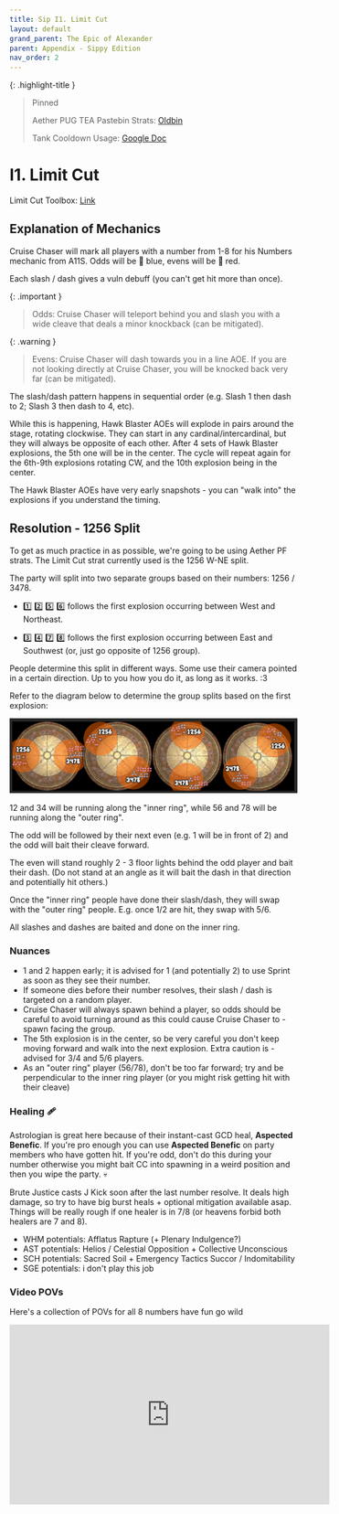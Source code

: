 ```yaml
---
title: Sip I1. Limit Cut
layout: default
grand_parent: The Epic of Alexander
parent: Appendix - Sippy Edition
nav_order: 2
---
```


<!-- prettier-ignore-start -->

{: .highlight-title }
> Pinned
>
> Aether PUG TEA Pastebin Strats: [Oldbin](https://pastebin.com/Xqa1zsPy)
>
> Tank Cooldown Usage: [Google Doc](https://docs.google.com/spreadsheets/d/1zB5NpvIR0J5uAybtYkqAn_gglnmYcSCo0b0mgSZagUg)
<!-- prettier-ignore-end -->

# I1. Limit Cut

Limit Cut Toolbox: [Link](https://ff14.toolboxgaming.space/?id=240411819443951&preview=1)

## Explanation of Mechanics

Cruise Chaser will mark all players with a number from 1-8 for his Numbers mechanic from A11S. Odds will be 🔵 blue, evens will be 🔴 red.

Each slash / dash gives a vuln debuff (you can't get hit more than once).

{: .important }

> Odds: Cruise Chaser will teleport behind you and slash you with a wide cleave that deals a minor knockback (can be mitigated).

{: .warning }

> Evens: Cruise Chaser will dash towards you in a line AOE. If you are not looking directly at Cruise Chaser, you will be knocked back very far (can be mitigated).

The slash/dash pattern happens in sequential order (e.g. Slash 1 then dash to 2; Slash 3 then dash to 4, etc).

While this is happening, Hawk Blaster AOEs will explode in pairs around the stage, rotating clockwise. They can start in any cardinal/intercardinal, but they will always be opposite of each other. After 4 sets of Hawk Blaster explosions, the 5th one will be in the center.
The cycle will repeat again for the 6th-9th explosions rotating CW, and the 10th explosion being in the center.

The Hawk Blaster AOEs have very early snapshots - you can "walk into" the explosions if you understand the timing.

## Resolution - 1256 Split

To get as much practice in as possible, we're going to be using Aether PF strats. The Limit Cut strat currently used is the 1256 W-NE split.

The party will split into two separate groups based on their numbers: 1256 / 3478.

- 1️⃣ 2️⃣ 5️⃣ 6️⃣ follows the first explosion occurring between West and Northeast.

- 3️⃣ 4️⃣ 7️⃣ 8️⃣ follows the first explosion occurring between East and Southwest (or, just go opposite of 1256 group).

People determine this split in different ways. Some use their camera pointed in a certain direction. Up to you how you do it, as long as it works. :3

Refer to the diagram below to determine the group splits based on the first explosion:

![first explosion Example Image](/docs/assets/images/tea/sip-i1-01.png)

12 and 34 will be running along the "inner ring", while 56 and 78 will be running along the "outer ring".

The odd will be followed by their next even (e.g. 1 will be in front of 2) and the odd will bait their cleave forward.

The even will stand roughly 2 - 3 floor lights behind the odd player and bait their dash. (Do not stand at an angle as it will bait the dash in that direction and potentially hit others.)

Once the "inner ring" people have done their slash/dash, they will swap with the "outer ring" people. E.g. once 1/2 are hit, they swap with 5/6.

All slashes and dashes are baited and done on the inner ring.

### Nuances

- 1 and 2 happen early; it is advised for 1 (and potentially 2) to use Sprint as soon as they see their number.
- If someone dies before their number resolves, their slash / dash is targeted on a random player.
- Cruise Chaser will always spawn behind a player, so odds should be careful to avoid turning around as this could cause Cruise Chaser to - spawn facing the group.
- The 5th explosion is in the center, so be very careful you don't keep moving forward and walk into the next explosion. Extra caution is - advised for 3/4 and 5/6 players.
- As an "outer ring" player (56/78), don't be too far forward; try and be perpendicular to the inner ring player (or you might risk getting hit with their cleave)

### Healing 🩹

Astrologian is great here because of their instant-cast GCD heal, **Aspected Benefic**. If you're pro enough you can use **Aspected Benefic** on party members who have gotten hit. If you're odd, don't do this during your number otherwise you might bait CC into spawning in a weird position and then you wipe the party. 💀

Brute Justice casts J Kick soon after the last number resolve. It deals high damage, so try to have big burst heals + optional mitigation available asap. Things will be really rough if one healer is in 7/8 (or heavens forbid both healers are 7 and 8).

- WHM potentials: Afflatus Rapture (+ Plenary Indulgence?)
- AST potentials: Helios / Celestial Opposition + Collective Unconscious
- SCH potentials: Sacred Soil + Emergency Tactics Succor / Indomitability
- SGE potentials: i don't play this job

### Video POVs

Here's a collection of POVs for all 8 numbers have fun go wild

<iframe width="560" height="315" src="https://www.youtube.com/embed/L-BsuQtoZZ8?si=B1zu8C4kfTH2BS5Z" title="YouTube video player" frameborder="0" allow="accelerometer; autoplay; clipboard-write; encrypted-media; gyroscope; picture-in-picture; web-share" allowfullscreen></iframe>
